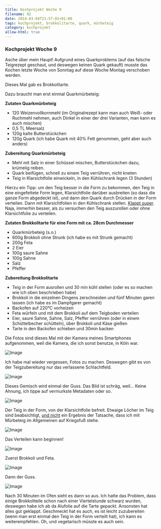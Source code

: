 ```yaml
---
title: Kochprojekt Woche 9
filename: 92
date: 2014-03-04T21:57:01+01:00
tags: kochprojekt, brokkolitarte, quark, mürbeteig
category: kochprojekt
allow-html: true
---
```

### Kochprojekt Woche 9

<p>Asche über mein Haupt! Aufgrund eines Quarkproblems (auf das falsche Teigrezept geschaut, und deswegen keinen Quark gekauft) musste das Kochen letzte Woche von Sonntag auf diese Woche Montag verschoben werden.</p>

<p>Dieses Mal gab es Brokkolitarte.</p>

<p>Dazu braucht man erst einmal Quarkmürbeteig:</p>

<p><strong>Zutaten Quarkmürbeteig</strong></p>

<ul>
<li>120 Weizenvollkornmehl (im Originalrezept kann man auch Weiß- oder Ruchmehl nehmen, auch Dinkel in einer der drei Varianten, man kann es auch mischen)</li>

<li>0,5 TL Meersalz</li>

<li>120g kalte Butterstückchen</li>

<li>120g Quark (ich habe Quark mit 40% Fett genommen, geht aber auch anders)</li>
</ul>

<p><strong>Zubereitung Quarkmürbeteig</strong></p>

<ul>
<li>Mehl mit Salz in einer Schüssel mischen, Butterstückchen dazu, krümelig reiben.</li>

<li>Quark beifügen, schnell zu einem Teig verrühren, nicht kneten</li>

<li>Teig in Klarsichtfolie einwickeln, in den Kühlschrank legen (3 Stunden)</li>
</ul>

<p>Hierzu ein Tipp: um den Teig besser in die Form zu bekommen, den Teig in eine eingefettete Form legen, Klarsichtfolie darüber ausbreiten (so dass die ganze Form abgedeckt ist), und dann den Quark durch Drücken in der Form verteilen. Dann mit Klarsichtfolien in den Kühlschrank stellen. <a href="http://tvtropes.org/pmwiki/pmwiki.php/Main/SarcasmMode">Klappt super</a>. Naja, immerhin besser, als zu versuchen den Teig auszurollen oder ohne Klarsichtfolie zu verteilen.</p>

<p><strong>Zutaten Brokkolitarte für eine Form mit ca. 28cm Durchmesser</strong></p>

<ul>
<li>Quarkmürbeteig (s.o.)</li>

<li>600g Brokkoli ohne Strunk (ich habe es mit Strunk gemacht)</li>

<li>200g Feta</li>

<li>2 Eier</li>

<li>100g saure Sahne</li>

<li>100g Sahne</li>

<li>Salz</li>

<li>Pfeffer</li>
</ul>

<p><strong>Zubereitung Brokkolitarte</strong></p>

<ul>
<li>Teig in der Form ausrollen und 30 min kühl stellen (oder es so machen wie ich oben beschrieben habe)</li>

<li>Brokkoli in die einzelnen Dingens zerschneiden und fünf Minuten garen lassen (ich habe es im Dampfgarer gemacht)</li>

<li>Backofen auf 220°C vorheizen</li>

<li>Feta würfeln und mit dem Brokkoli auf dem Teigboden verteilen</li>

<li>Eier, saure Sahne, Sahne, Salz, Pfeffer verrühren (oder in einem Schüttelbecher schütteln), über Brokkoli und Käse gießen</li>

<li>Tarte in den Backofen schieben und 30min backen</li>
</ul>

<p>Die Fotos sind dieses Mal mit der Kamera meines Smartphones aufgenommen, weil die Kamera, die ich sonst benutze, in Köln war.</p>

<p><img src="https://www.strangerthanusual.de/hosted_files/86/download" alt="Image"></p>

<p>Ich habe mal wieder vergessen, Fotos zu machen. Deswegen gibt es von der Teigzubereitung nur das verlassene Schlachtfeld.</p>

<p><img src="https://www.strangerthanusual.de/hosted_files/87/download" alt="Image"></p>

<p>Dieses Gemisch wird einmal der Guss. Das Bild ist schräg, weil... Keine Ahnung, ich tippe auf vermurkste Metadaten oder so.</p>

<p><img src="https://www.strangerthanusual.de/hosted_files/88/download" alt="Image"></p>

<p>Der Teig in der Form, von der Klarsichtfolie befreit. Etwaige Löcher im Teig sind beabsichtigt, <a href="http://tvtropes.org/pmwiki/pmwiki.php/Main/SuspiciouslySpecificDenial">und nicht</a> ein Ergebnis der Tatsache, dass ich mit Mürbeteig im Allgemeinen auf Kriegsfuß stehe.</p>

<p><img src="https://www.strangerthanusual.de/hosted_files/89/download" alt="Image"></p>

<p>Das Verteilen kann beginnen!</p>

<p><img src="https://www.strangerthanusual.de/hosted_files/90/download" alt="Image"></p>

<p>Zuerst Brokkoli und Feta.</p>

<p><img src="https://www.strangerthanusual.de/hosted_files/91/download" alt="Image"></p>

<p>Dann der Guss.</p>

<p><img src="https://www.strangerthanusual.de/hosted_files/92/download" alt="Image"></p>

<p>Nach 30 Minuten im Ofen sieht es dann so aus. Ich hatte das Problem, dass einige Brokkoliteile schon nach einer Viertelstunde schwarz wurden, deswegen habe ich ab da Alufolie auf die Tarte gepackt. Ansonsten hat alles gut geklappt. Geschmeckt hat es auch, es ist leicht zuzubereiten (wenn man erst einmal den Teig in der Form verteilt hat), ich kann es weiterempfehlen. Oh, und vegetarisch müsste es auch sein.</p>



